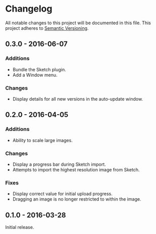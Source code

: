 # Changelog

All notable changes to this project will be documented in this file. This
project adheres to [Semantic Versioning](http://semver.org).

## 0.3.0 - 2016-06-07

### Additions

* Bundle the Sketch plugin.
* Add a Window menu.

### Changes

* Display details for all new versions in the auto-update window.

## 0.2.0 - 2016-04-05

### Additions

* Ability to scale large images.

### Changes

* Display a progress bar during Sketch import.
* Attempts to import the highest resolution image from Sketch.

### Fixes

* Display correct value for initial upload progress.
* Dragging an image is no longer restricted to within the image.

## 0.1.0 - 2016-03-28

Initial release.

